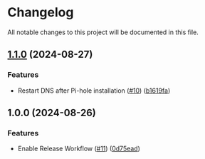# Changelog

All notable changes to this project will be documented in this file.

## [1.1.0](https://github.com/danylomikula/ansible-pihole-cluster/compare/v1.0.0...v1.1.0) (2024-08-27)

### Features

* Restart DNS after Pi-hole installation ([#10](https://github.com/danylomikula/ansible-pihole-cluster/issues/10)) ([b1619fa](https://github.com/danylomikula/ansible-pihole-cluster/commit/b1619faebd16250b83816b858b51dadddcefff6d))

## 1.0.0 (2024-08-26)

### Features

* Enable Release Workflow ([#11](https://github.com/danylomikula/ansible-pihole-cluster/issues/11)) ([0d75ead](https://github.com/danylomikula/ansible-pihole-cluster/commit/0d75eadecc4900f26a29fe3f17e9d6026fc30509))
